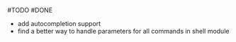 #TODO
#DONE
- add autocompletion support
- find a better way to handle parameters for all commands in shell module


